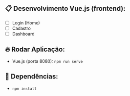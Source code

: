## 📋 Desenvolvimento Vue.js (frontend):
- [ ] Login (Home)
- [ ] Cadastro
- [ ] Dashboard

## 🔥 Rodar Aplicação:
- Vue.js (porta 8080): `npm run serve`

## 👶 Dependências:
- `npm install`